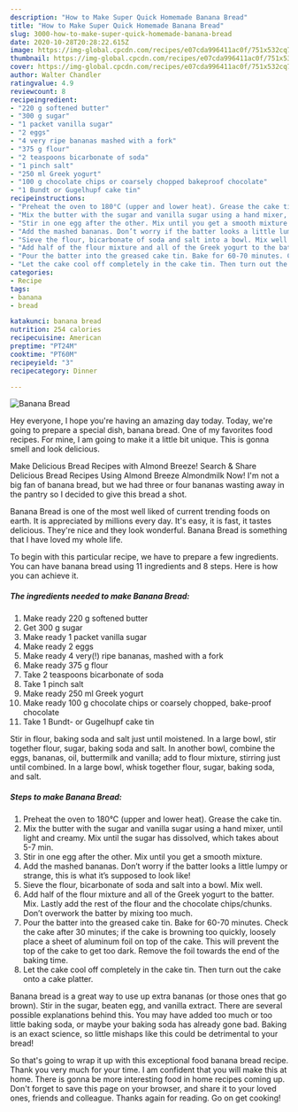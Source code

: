 ```yaml
---
description: "How to Make Super Quick Homemade Banana Bread"
title: "How to Make Super Quick Homemade Banana Bread"
slug: 3000-how-to-make-super-quick-homemade-banana-bread
date: 2020-10-28T20:28:22.615Z
image: https://img-global.cpcdn.com/recipes/e07cda996411ac0f/751x532cq70/banana-bread-recipe-main-photo.jpg
thumbnail: https://img-global.cpcdn.com/recipes/e07cda996411ac0f/751x532cq70/banana-bread-recipe-main-photo.jpg
cover: https://img-global.cpcdn.com/recipes/e07cda996411ac0f/751x532cq70/banana-bread-recipe-main-photo.jpg
author: Walter Chandler
ratingvalue: 4.9
reviewcount: 8
recipeingredient:
- "220 g softened butter"
- "300 g sugar"
- "1 packet vanilla sugar"
- "2 eggs"
- "4 very ripe bananas mashed with a fork"
- "375 g flour"
- "2 teaspoons bicarbonate of soda"
- "1 pinch salt"
- "250 ml Greek yogurt"
- "100 g chocolate chips or coarsely chopped bakeproof chocolate"
- "1 Bundt or Gugelhupf cake tin"
recipeinstructions:
- "Preheat the oven to 180°C (upper and lower heat). Grease the cake tin."
- "Mix the butter with the sugar and vanilla sugar using a hand mixer, until light and creamy. Mix until the sugar has dissolved, which takes about 5-7 min."
- "Stir in one egg after the other. Mix until you get a smooth mixture."
- "Add the mashed bananas. Don’t worry if the batter looks a little lumpy or strange, this is what it’s supposed to look like!"
- "Sieve the flour, bicarbonate of soda and salt into a bowl. Mix well."
- "Add half of the flour mixture and all of the Greek yogurt to the batter. Mix. Lastly add the rest of the flour and the chocolate chips/chunks. Don’t overwork the batter by mixing too much."
- "Pour the batter into the greased cake tin. Bake for 60-70 minutes. Check the cake after 30 minutes; if the cake is browning too quickly, loosely place a sheet of aluminum foil on top of the cake. This will prevent the top of the cake to get too dark. Remove the foil towards the end of the baking time."
- "Let the cake cool off completely in the cake tin. Then turn out the cake onto a cake platter."
categories:
- Recipe
tags:
- banana
- bread

katakunci: banana bread 
nutrition: 254 calories
recipecuisine: American
preptime: "PT24M"
cooktime: "PT60M"
recipeyield: "3"
recipecategory: Dinner

---
```



![Banana Bread](https://img-global.cpcdn.com/recipes/e07cda996411ac0f/751x532cq70/banana-bread-recipe-main-photo.jpg)

Hey everyone, I hope you're having an amazing day today. Today, we're going to prepare a special dish, banana bread. One of my favorites food recipes. For mine, I am going to make it a little bit unique. This is gonna smell and look delicious.

Make Delicious Bread Recipes with Almond Breeze! Search &amp; Share Delicious Bread Recipes Using Almond Breeze Almondmilk Now! I&#39;m not a big fan of banana bread, but we had three or four bananas wasting away in the pantry so I decided to give this bread a shot.

Banana Bread is one of the most well liked of current trending foods on earth. It is appreciated by millions every day. It's easy, it is fast, it tastes delicious. They're nice and they look wonderful. Banana Bread is something that I have loved my whole life.


To begin with this particular recipe, we have to prepare a few ingredients. You can have banana bread using 11 ingredients and 8 steps. Here is how you can achieve it.

<!--inarticleads1-->

##### The ingredients needed to make Banana Bread:

1. Make ready 220 g softened butter
1. Get 300 g sugar
1. Make ready 1 packet vanilla sugar
1. Make ready 2 eggs
1. Make ready 4 very(!) ripe bananas, mashed with a fork
1. Make ready 375 g flour
1. Take 2 teaspoons bicarbonate of soda
1. Take 1 pinch salt
1. Make ready 250 ml Greek yogurt
1. Make ready 100 g chocolate chips or coarsely chopped, bake-proof chocolate
1. Take 1 Bundt- or Gugelhupf cake tin


Stir in flour, baking soda and salt just until moistened. In a large bowl, stir together flour, sugar, baking soda and salt. In another bowl, combine the eggs, bananas, oil, buttermilk and vanilla; add to flour mixture, stirring just until combined. In a large bowl, whisk together flour, sugar, baking soda, and salt. 

<!--inarticleads2-->

##### Steps to make Banana Bread:

1. Preheat the oven to 180°C (upper and lower heat). Grease the cake tin.
1. Mix the butter with the sugar and vanilla sugar using a hand mixer, until light and creamy. Mix until the sugar has dissolved, which takes about 5-7 min.
1. Stir in one egg after the other. Mix until you get a smooth mixture.
1. Add the mashed bananas. Don’t worry if the batter looks a little lumpy or strange, this is what it’s supposed to look like!
1. Sieve the flour, bicarbonate of soda and salt into a bowl. Mix well.
1. Add half of the flour mixture and all of the Greek yogurt to the batter. Mix. Lastly add the rest of the flour and the chocolate chips/chunks. Don’t overwork the batter by mixing too much.
1. Pour the batter into the greased cake tin. Bake for 60-70 minutes. Check the cake after 30 minutes; if the cake is browning too quickly, loosely place a sheet of aluminum foil on top of the cake. This will prevent the top of the cake to get too dark. Remove the foil towards the end of the baking time.
1. Let the cake cool off completely in the cake tin. Then turn out the cake onto a cake platter.


Banana bread is a great way to use up extra bananas (or those ones that go brown). Stir in the sugar, beaten egg, and vanilla extract. There are several possible explanations behind this. You may have added too much or too little baking soda, or maybe your baking soda has already gone bad. Baking is an exact science, so little mishaps like this could be detrimental to your bread! 

So that's going to wrap it up with this exceptional food banana bread recipe. Thank you very much for your time. I am confident that you will make this at home. There is gonna be more interesting food in home recipes coming up. Don't forget to save this page on your browser, and share it to your loved ones, friends and colleague. Thanks again for reading. Go on get cooking!
